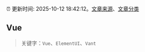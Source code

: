 :alarm_clock: 更新时间: 2025-10-12 18:42:12。[文章来源](/README.md)、[文章分类](/TAGS.md)

## Vue


> 关键字：`Vue`、`ElementUI`、`Vant`



